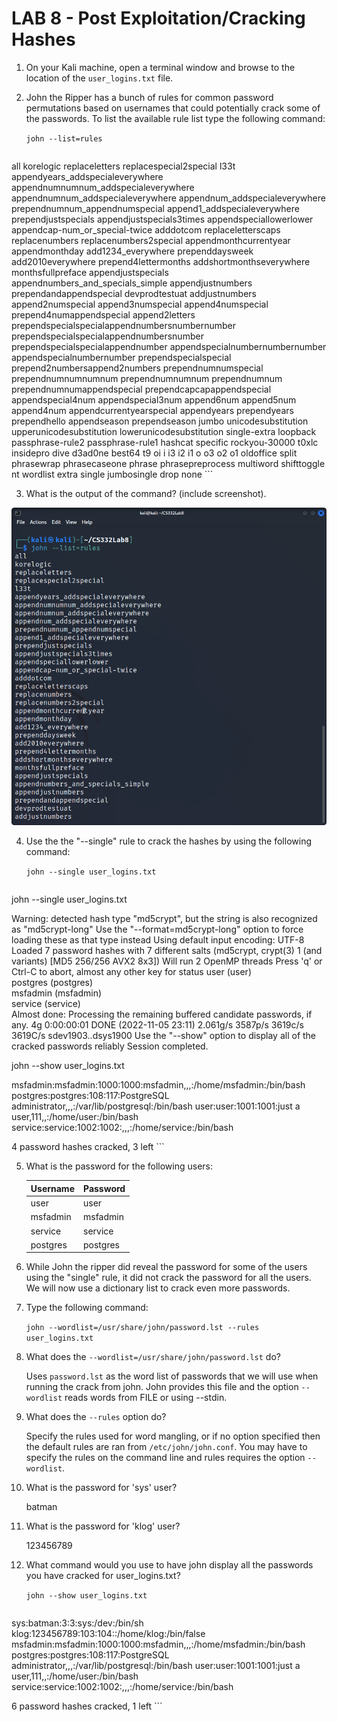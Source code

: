 # LAB 8 - Post Exploitation/Cracking Hashes

1. On your Kali machine, open a terminal window and browse to the location of the `user_logins.txt` file. 

2. John the Ripper has a bunch of rules for common password permutations based on usernames that could potentially crack some of the passwords. To list the available rule list type the following command: 

	`john --list=rules`

	```
all
korelogic
replaceletters
replacespecial2special
l33t
appendyears_addspecialeverywhere
appendnumnumnum_addspecialeverywhere
appendnumnum_addspecialeverywhere
appendnum_addspecialeverywhere
prependnumnum_appendnumspecial
append1_addspecialeverywhere
prependjustspecials
appendjustspecials3times
appendspeciallowerlower
appendcap-num_or_special-twice
adddotcom
replaceletterscaps
replacenumbers
replacenumbers2special
appendmonthcurrentyear
appendmonthday
add1234_everywhere
prependdaysweek
add2010everywhere
prepend4lettermonths
addshortmonthseverywhere
monthsfullpreface
appendjustspecials
appendnumbers_and_specials_simple
appendjustnumbers
prependandappendspecial
devprodtestuat
addjustnumbers
append2numspecial
append3numspecial
append4numspecial
prepend4numappendspecial
append2letters
prependspecialspecialappendnumbersnumbernumber
prependspecialspecialappendnumbersnumber
prependspecialspecialappendnumber
appendspecialnumbernumbernumber
appendspecialnumbernumber
prependspecialspecial
prepend2numbersappend2numbers
prependnumnumspecial
prependnumnumnumnum
prependnumnumnum
prependnumnum
prependnumnumappendspecial
prependcapcapappendspecial
appendspecial4num
appendspecial3num
append6num
append5num
append4num
appendcurrentyearspecial
appendyears
prependyears
prependhello
appendseason
prependseason
jumbo
unicodesubstitution
upperunicodesubstitution
lowerunicodesubstitution
single-extra
loopback
passphrase-rule2
passphrase-rule1
hashcat
specific
rockyou-30000
t0xlc
insidepro
dive
d3ad0ne
best64
t9
oi
i
i3
i2
i1
o
o3
o2
o1
oldoffice
split
phrasewrap
phrasecaseone
phrase
phrasepreprocess
multiword
shifttoggle
nt
wordlist
extra
single
jumbosingle
drop
none
	```

3. What is the output of the command? (include screenshot).

![stdout](./johnListRules.png)

4. Use the the "--single" rule to crack the hashes by using the following command: 

	`john --single user_logins.txt`

	```
john --single user_logins.txt
 
Warning: detected hash type "md5crypt", but the string is also recognized as "md5crypt-long"
Use the "--format=md5crypt-long" option to force loading these as that type instead
Using default input encoding: UTF-8
Loaded 7 password hashes with 7 different salts (md5crypt, crypt(3) $1$ (and variants) [MD5 256/256 AVX2 8x3])
Will run 2 OpenMP threads
Press 'q' or Ctrl-C to abort, almost any other key for status
user             (user)     
postgres         (postgres)     
msfadmin         (msfadmin)     
service          (service)     
Almost done: Processing the remaining buffered candidate passwords, if any.
4g 0:00:00:01 DONE (2022-11-05 23:11) 2.061g/s 3587p/s 3619c/s 3619C/s sdev1903..dsys1900
Use the "--show" option to display all of the cracked passwords reliably
Session completed.

john --show user_logins.txt
 
msfadmin:msfadmin:1000:1000:msfadmin,,,:/home/msfadmin:/bin/bash
postgres:postgres:108:117:PostgreSQL administrator,,,:/var/lib/postgresql:/bin/bash
user:user:1001:1001:just a user,111,,:/home/user:/bin/bash
service:service:1002:1002:,,,:/home/service:/bin/bash

4 password hashes cracked, 3 left
	```

5. What is the password for the following users:

	|Username	|Password	|
	|---------------|---------------|
	|user		|user		|
	|msfadmin	|msfadmin	|		
	|service	|service	|
	|postgres	|postgres	|

6. While John the ripper did reveal the password for some of the users using the "single" rule, it did not crack the password for all the users. We will now use a dictionary list to crack even more passwords. 

7. Type the following command:

	`john --wordlist=/usr/share/john/password.lst --rules user_logins.txt`

8. What does the `--wordlist=/usr/share/john/password.lst` do? 

	Uses `password.lst` as the word list of passwords that we will use when running the crack from john. John provides this file and the option `--wordlist` reads words from FILE or using --stdin.

9. What does the `--rules` option do?

	Specify the rules used for word mangling, or if no option specified then the default rules are ran from `/etc/john/john.conf`. You may have to specify the rules on the command line and rules requires the option `--wordlist`.

10. What is the password for 'sys' user? 

	batman

11. What is the password for 'klog' user?

	123456789

12. What command would you use to have john display all the passwords you have cracked for user_logins.txt?

	`john --show user_logins.txt`
	```                                         
sys:batman:3:3:sys:/dev:/bin/sh
klog:123456789:103:104::/home/klog:/bin/false
msfadmin:msfadmin:1000:1000:msfadmin,,,:/home/msfadmin:/bin/bash
postgres:postgres:108:117:PostgreSQL administrator,,,:/var/lib/postgresql:/bin/bash
user:user:1001:1001:just a user,111,,:/home/user:/bin/bash
service:service:1002:1002:,,,:/home/service:/bin/bash

6 password hashes cracked, 1 left
	```
